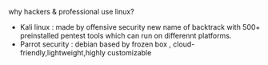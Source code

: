 why hackers & professional use linux?
- Kali linux :
made by offensive security new name of backtrack with 500+ preinstalled pentest tools which can run on differennt platforms.
- Parrot security :
debian based by frozen box , cloud-friendly,lightweight,highly customizable
